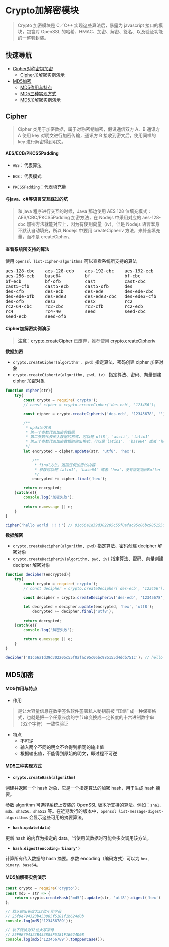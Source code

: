 # Crypto加解密模块

> Crypto 加密模块是 C／C++ 实现这些算法后，暴露为 javascript 接口的模块，包含对 OpenSSL 的哈希、HMAC、加密、解密、签名、以及验证功能的一整套封装。

## 快速导航

- [Cipher对称密钥加密](#Cipher)
    - [Cipher加解密实例演示](#Cipher加解密实例演示)
- [MD5加密](#MD5加密)
    - [MD5作用与特点](#MD5作用与特点)
    - [MD5三种实现方式](#MD5三种实现方式)
    - [MD5加解密实例演示](#MD5加解密实例演示)

## Cipher

> Cipher 类用于加密数据，属于对称密钥加密，假设通信双方 A、B 通讯方 A 使用 key 对明文进行加密传输，通讯方 B 接收到密文后，使用同样的 key 进行解密得到明文。

#### AES/ECB/PKCS5Padding

* ```AES```：代表算法

* ```ECB```：代表模式

* ```PKCS5Padding```：代表填充量


#### 与java、c#等语言交互踩过的坑

> 和 java 程序进行交互的时候，Java 那边使用 AES 128 位填充模式：AES/CBC/PKCS5Padding 加密方法，在 Nodejs 中采用对应的 aes-128-cbc 加密方法就能对应上，因为有使用向量（iv），但是 Nodejs 语言本身不默认自动填充，所以 Nodejs 中要用 createCipheriv 方法，来补全填充量，而不是 createCipher。

#### 查看系统所支持的算法

使用 ```openssl list-cipher-algorithms``` 可以查看系统所支持的算法 

<pre>
aes-128-cbc    aes-128-ecb    aes-192-cbc    aes-192-ecb    aes-256-cbc
aes-256-ecb    base64         bf             bf-cbc         bf-cfb
bf-ecb         bf-ofb         cast           cast-cbc       cast5-cbc
cast5-cfb      cast5-ecb      cast5-ofb      des            des-cbc
des-cfb        des-ecb        des-ede        des-ede-cbc    des-ede-cfb
des-ede-ofb    des-ede3       des-ede3-cbc   des-ede3-cfb   des-ede3-ofb
des-ofb        des3           desx           rc2            rc2-40-cbc
rc2-64-cbc     rc2-cbc        rc2-cfb        rc2-ecb        rc2-ofb
rc4            rc4-40         seed           seed-cbc       seed-cfb
seed-ecb       seed-ofb
</pre>

#### Cipher加解密实例演示

> **注意**：[crypto.createCipher](http://nodejs.cn/api/crypto.html#crypto_crypto_createcipher_algorithm_password_options) 已废弃，推荐使用 [crypto.createCipheriv](http://nodejs.cn/api/crypto.html#crypto_crypto_createcipheriv_algorithm_key_iv_options)

**数据加密**
* ```crypto.createCipher(algorithm', pwd)``` 指定算法、密码创建 cipher 加密对象
* ```crypto.createCipheriv(algorithm, pwd, iv) ``` 指定算法、密码、向量创建 cipher 加密对象

```js
function cipher(str){
    try{
        const crypto = require('crypto');
        // const cipher = crypto.createCipher('des-ecb', '123456');

        const cipher = crypto.createCipheriv('des-ecb', '12345678', ''); 与其他语言加密采用这种写法

        /**
         * update方法
         * 第一个参数代表加密的数据
         * 第二参数代表传入数据的格式，可以是'utf8', 'ascii', 'latin1'
         * 第三个参数代表加密数据的输出格式，可以是'latin1'， 'base64' 或者 'hex'。没有执行则返回Buffer
         */
        let encrypted = cipher.update(str, 'utf8', 'hex');

            /**
             * final方法，返回任何加密的内容
             * 参数可以是'latin1', 'base64' 或者 'hex'，没有指定返回Buffer
             */
            encrypted += cipher.final('hex');

        return encrypted;
    }catch(e){
        console.log('加密失败');

        return e.message || e;
    } 
}

cipher('hello world ！！！') // 81c66a1d39d302205c55f0afac95c06bc985155d4ddb751c
```

**数据解密**
* ```crypto.createDecipher(algorithm, pwd)``` 指定算法、密码创建 decipher 解密对象
* ```crypto.createDecipheriv(algorithm, pwd, iv)``` 指定算法、密码、向量创建 decipher 解密对象

```js
function decipher(encrypted){
    try{
        const crypto = require('crypto');
        // const decipher = crypto.createDecipher('des-ecb', '123456');

        const decipher = crypto.createDecipheriv('des-ecb', '12345678', '');

        let decrypted = decipher.update(encrypted, 'hex', 'utf8');
            decrypted += decipher.final('utf8');

        return decrypted;
    }catch(e){
        console.log('解密失败');

        return e.message || e;
    }
}

decipher('81c66a1d39d302205c55f0afac95c06bc985155d4ddb751c'); // hello world ！！！
```

## MD5加密

#### MD5作用与特点

* 作用

> 是让大容量信息在数字签名软件签署私人秘钥前被 “压缩” 成一种保密格式，也就是把一个任意长度的字节串变换成一定长度的十六进制数字串（32个字符）
一致性验证

* 特点
    * 不可逆
    * 输入两个不同的明文不会得到相同的输出值
    * 根据输出值，不能得到原始的明文，即过程不可逆

#### MD5三种实现方式

- **```crypto.createHash(algorithm)```**

创建并返回一个 hash 对象，它是一个指定算法的加密 hash，用于生成 hash 摘要。

参数 algorithm 可选择系统上安装的 OpenSSL 版本所支持的算法。例如：```sha1、md5、sha256、sha512``` 等。在近期发行的版本中，```openssl list-message-digest-algorithms``` 会显示这些可用的摘要算法。

- **```hash.update(data)```**

更新 hash 的内容为指定的 data。当使用流数据时可能会多次调用该方法。

- **```hash.digest(encoding='binary')```**

计算所有传入数据的 hash 摘要。参数 encoding（编码方式）可以为 ```hex、binary、base64```。

#### MD5加解密实例演示

```js
const crypto = require('crypto');
const md5 = str => {
    return crypto.createHash('md5').update(str, 'utf8').digest('hex')
};

// 默认输出长度为32位小写字母
// 25f9e794323b453885f5181f1b624d0b
console.log(md5('123456789')); 

// 以下转换为32位大写字母
// 25F9E794323B453885F5181F1B624D0B
console.log(md5('123456789').toUpperCase()); 
```
